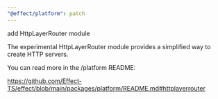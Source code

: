 ```yaml
---
"@effect/platform": patch
---
```


add HttpLayerRouter module

The experimental HttpLayerRouter module provides a simplified way to create HTTP servers.

You can read more in the /platform README:

https://github.com/Effect-TS/effect/blob/main/packages/platform/README.md#httplayerrouter
